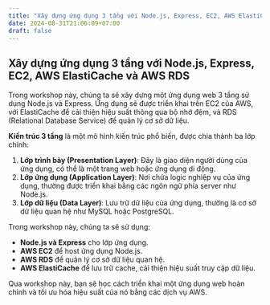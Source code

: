 ```yaml
---
title: "Xây dựng ứng dụng 3 tầng với Node.js, Express, EC2, AWS ElastiCache và AWS RDS"
date: 2024-08-31T21:06:09+07:00
draft: false
---
```


## Xây dựng ứng dụng 3 tầng với Node.js, Express, EC2, AWS ElastiCache và AWS RDS

Trong workshop này, chúng ta sẽ xây dựng một ứng dụng web 3 tầng sử dụng Node.js và Express. Ứng dụng sẽ được triển khai trên EC2 của AWS, với ElastiCache để cải thiện hiệu suất thông qua bộ nhớ đệm, và RDS (Relational Database Service) để quản lý cơ sở dữ liệu.

**Kiến trúc 3 tầng** là một mô hình kiến trúc phổ biến, được chia thành ba lớp chính:

1. **Lớp trình bày (Presentation Layer)**: Đây là giao diện người dùng của ứng dụng, có thể là một trang web hoặc ứng dụng di động.
2. **Lớp ứng dụng (Application Layer)**: Nơi chứa logic nghiệp vụ của ứng dụng, thường được triển khai bằng các ngôn ngữ phía server như Node.js.
3. **Lớp dữ liệu (Data Layer)**: Lưu trữ dữ liệu của ứng dụng, thường là cơ sở dữ liệu quan hệ như MySQL hoặc PostgreSQL.

Trong workshop này, chúng ta sẽ sử dụng:

- **Node.js và Express** cho lớp ứng dụng.
- **AWS EC2** để host ứng dụng Node.js.
- **AWS RDS** để quản lý cơ sở dữ liệu quan hệ.
- **AWS ElastiCache** để lưu trữ cache, cải thiện hiệu suất truy cập dữ liệu.

Qua workshop này, bạn sẽ học cách triển khai một ứng dụng web hoàn chỉnh và tối ưu hóa hiệu suất của nó bằng các dịch vụ AWS.
